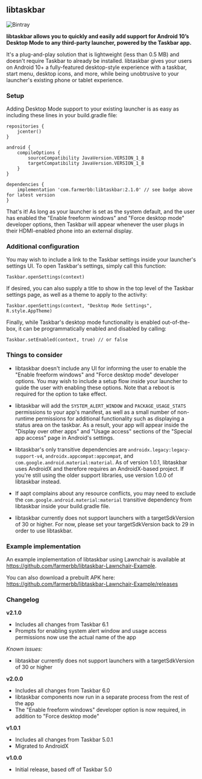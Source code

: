 ## libtaskbar

![Bintray](https://img.shields.io/bintray/v/farmerbb/libtaskbar/libtaskbar)

**libtaskbar allows you to quickly and easily add support for Android 10’s Desktop Mode to any third-party launcher, powered by the Taskbar app.**

It's a plug-and-play solution that is lightweight (less than 0.5 MB) and doesn't require Taskbar to already be installed.  libtaskbar gives your users on Android 10+ a fully-featured desktop-style experience with a taskbar, start menu, desktop icons, and more, while being unobtrusive to your launcher's existing phone or tablet experience.

### Setup

Adding Desktop Mode support to your existing launcher is as easy as including these lines in your build.gradle file:

```
repositories {
    jcenter()
}

android {
    compileOptions {
        sourceCompatibility JavaVersion.VERSION_1_8
        targetCompatibility JavaVersion.VERSION_1_8
    }
}

dependencies {
    implementation 'com.farmerbb:libtaskbar:2.1.0' // see badge above for latest version
}
```

That's it!  As long as your launcher is set as the system default, and the user has enabled the "Enable freeform windows" and "Force desktop mode" developer options, then Taskbar will appear whenever the user plugs in their HDMI-enabled phone into an external display.

### Additional configuration

You may wish to include a link to the Taskbar settings inside your launcher's settings UI.  To open Taskbar's settings, simply call this function:

    Taskbar.openSettings(context)

If desired, you can also supply a title to show in the top level of the Taskbar settings page, as well as a theme to apply to the activity:

    Taskbar.openSettings(context, "Desktop Mode Settings", R.style.AppTheme)

Finally, while Taskbar's desktop mode functionality is enabled out-of-the-box, it can be programmatically enabled and disabled by calling:

    Taskbar.setEnabled(context, true) // or false

### Things to consider

* libtaskbar doesn't include any UI for informing the user to enable the "Enable freeform windows" and "Force desktop mode" developer options.  You may wish to include a setup flow inside your launcher to guide the user with enabling these options.  Note that a reboot is required for the option to take effect.

* libtaskbar will add the `SYSTEM_ALERT_WINDOW` and `PACKAGE_USAGE_STATS` permissions to your app's manifest, as well as a small number of non-runtime permissions for additional functionality such as displaying a status area on the taskbar.  As a result, your app will appear inside the "Display over other apps" and "Usage access" sections of the "Special app access" page in Android's settings.

* libtaskbar's only transitive dependencies are `androidx.legacy:legacy-support-v4`, `androidx.appcompat:appcompat`, and `com.google.android.material:material`.  As of version 1.0.1, libtaskbar uses AndroidX and therefore requires an AndroidX-based project.  If you're still using the older support libraries, use version 1.0.0 of libtaskbar instead.

* If aapt complains about any resource conflicts, you may need to exclude the `com.google.android.material:material` transitive dependency from libtaskbar inside your build.gradle file.

* libtaskbar currently does not support launchers with a targetSdkVersion of 30 or higher.  For now, please set your targetSdkVersion back to 29 in order to use libtaskbar.

### Example implementation

An example implementation of libtaskbar using Lawnchair is available at https://github.com/farmerbb/libtaskbar-Lawnchair-Example.  

You can also download a prebuilt APK here: https://github.com/farmerbb/libtaskbar-Lawnchair-Example/releases

### Changelog

**v2.1.0**
* Includes all changes from Taskbar 6.1
* Prompts for enabling system alert window and usage access permissions now use the actual name of the app

_Known issues:_
* libtaskbar currently does not support launchers with a targetSdkVersion of 30 or higher

**v2.0.0**
* Includes all changes from Taskbar 6.0
* libtaskbar components now run in a separate process from the rest of the app
* The "Enable freeform windows" developer option is now required, in addition to "Force desktop mode"

**v1.0.1**
* Includes all changes from Taskbar 5.0.1
* Migrated to AndroidX

**v1.0.0**
* Initial release, based off of Taskbar 5.0
